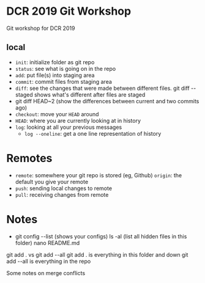 # DCR 2019 Git Workshop 

Git workshop for DCR 2019 

## local 

- `init`: initialize folder as git repo
- `status`: see what is going on in the repo 
- `add`: put file(s) into staging area 
- `commit`: commit files from staging area 
- `diff`: see the changes that were made between different files. git diff --staged shows what's different after files are staged 
- git diff HEAD~2 (show the differences between current and two commits ago) 
- `checkout`: move your `HEAD` around 
- `HEAD`: where you are currently looking at in history 
- `log`: looking at all your previous messages 
	- `log --oneline`: get a one line representation of history 

# Remotes
- `remote`: somewhere your git repo is stored (eg, Github)
	`origin`: the default you give your remote
- `push`: sending local changes to remote 
- `pull`: receiving changes from remote 

# Notes 

- git config --list (shows your configs)
ls -al (list all hidden files in this folder) 
nano README.md

git add . vs git add --all 
git add . is everything in this folder and down 
git add --all is everything in the repo 

Some notes on merge conflicts
